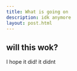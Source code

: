 ```yaml
---
title: What is going on
description: idk anymore
layout: post.html
---
```


## will this wok?

I hope it did!
it didnt

